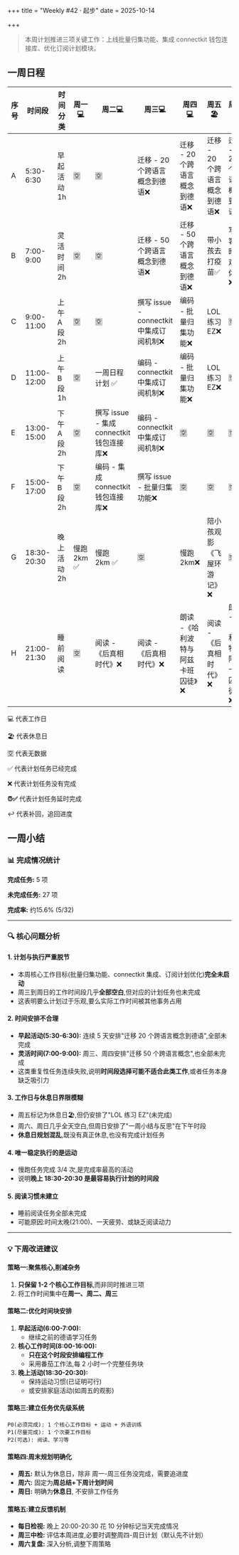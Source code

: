 +++
title = "Weekly #42 · 起步"
date = 2025-10-14

+++

> 本周计划推进三项关键工作：上线批量归集功能、集成 connectkit 钱包连接库、优化订阅计划模块。

## 一周日程

<div class="table-container">

| 序号 | 时间段      | 时间分类     | 周一💻      | 周二💻                                    | 周三💻                                   | 周四💻                             | 周五 🏖️                      | 周六💻                             | 周日💻                         |
| ---- | ----------- | ------------ | ----------- | ----------------------------------------- | ---------------------------------------- | ---------------------------------- | ------------------------------ | ---------------------------------- | ------------------------------ |
| A    | 5:30-6:30   | 早起活动 1h  | 🈳          | 🈳                                        | 迁移 - 20 个跨语言概念到德语❌           | 迁移 - 20 个跨语言概念到德语❌     | 迁移 - 20 个跨语言概念到德语❌ | 迁移 - 20 个跨语言概念到德语❌     | 迁移 - 20 个跨语言概念到德语❌ |
| B    | 7:00-9:00   | 灵活时间 2h  | 🈳          | 🈳                                        | 迁移 - 50 个跨语言概念到德语❌           | 迁移 - 50 个跨语言概念到德语❌     | 带小孩去打疫苗✅               | 写博客 - 昨日观影体验❌            | 🈳                             |
| C    | 9:00-11:00  | 上午 A 段 2h | 🈳          | 🈳                                        | 撰写 issue - connectkit 中集成订阅机制❌ | 编码 - 批量归集功能❌              | LOL 练习 EZ❌                  | 🈳                                 | 🈳                             |
| D    | 11:00-12:00 | 上午 B 段 1h | 🈳          | 一周日程计划 ✅                           | 编码 - connectkit 中集成订阅机制❌       | 编码 - 批量归集功能❌              | LOL 练习 EZ❌                  | 🈳                                 | 🈳                             |
| E    | 13:00-15:00 | 下午 A 段 2h | 🈳          | 撰写 issue - 集成 connectkit 钱包连接库❌ | 编码 - connectkit 中集成订阅机制❌       | 🈳                                 | 🈳                             | 🈳                                 | 🈳                             |
| F    | 15:00-17:00 | 下午 B 段 2h | 🈳          | 编码 - 集成 connectkit 钱包连接库❌       | 撰写 issue - 批量归集功能❌              | 🈳                                 | 🈳                             | 🈳                                 | 一周小结与反思❌               |
| G    | 18:30-20:30 | 晚上活动 2h  | 慢跑 2km ✅ | 慢跑 2km ✅                              | 🈳                                       | 慢跑 2km❌                         | 陪小孩观影《飞屋环游记》❌     | 🈳                                 | 慢跑 2km✅                     |
| H    | 21:00-21:30 | 睡前阅读     | 🈳          | 阅读 - 《后真相时代》❌                   | 阅读 - 《后真相时代》❌                  | 朗读 -《哈利波特与阿兹卡班囚徒》❌ | 阅读 - 《后真相时代》❌        | 朗读 -《哈利波特与阿兹卡班囚徒》❌ | 阅读 - 《后真相时代》❌        |

</div>

💻 代表工作日

🏖️ 代表休息日

🈳 代表无数据

✅ 代表计划任务已经完成

❌ 代表计划任务没有完成

**⏰✅**  代表计划任务延时完成

↩️ 代表补回，追回进度

## 一周小结

### 📊 完成情况统计

**完成任务:** 5 项

**未完成任务:** 27 项

**完成率:** 约15.6% (5/32)

---

### 🔍 核心问题分析

#### 1. **计划与执行严重脱节**
- 本周核心工作目标(批量归集功能、connectkit 集成、订阅计划优化)**完全未启动**
- 周三到周日的工作时间段几乎**全部空白**,但对应的计划任务也未完成
- 这表明要么计划过于乐观,要么实际工作时间被其他事务占用

#### 2. **时间安排不合理**
- **早起活动(5:30-6:30):** 连续 5 天安排"迁移 20 个跨语言概念到德语",全部未完成
- **灵活时间(7:00-9:00):** 周三、周四安排"迁移 50 个跨语言概念",也全部未完成
- 这类重复性任务连续失败,说明**时间段选择可能不适合此类工作**,或者任务本身缺乏吸引力

#### 3. **工作日与休息日界限模糊**
- 周五标记为休息日🏖️,但仍安排了"LOL 练习 EZ"(未完成)
- 周六、周日几乎全天空白,但周日安排了"一周小结与反思"在下午时段
- **休息日规划混乱**,既没有真正休息,也没有完成计划任务

#### 4. **唯一稳定执行的是运动**
- 慢跑任务完成 3/4 次,是完成率最高的活动
- 说明**晚上 18:30-20:30 是最容易执行计划的时间段**

#### 5. **阅读习惯未建立**
- 睡前阅读任务全部未完成
- 可能原因:时间太晚(21:00)、一天疲劳、或缺乏阅读动力

---

### 💡 下周改进建议

#### **策略一:聚焦核心,削减杂务**
1. **只保留 1-2 个核心工作目标**,而非同时推进三项
3. 将工作时间集中在**周一、周二、周三**

#### **策略二:优化时间块安排**
1. **早起活动(6:00-7:00):**
   - 继续之前的德语学习任务
3. **核心工作时间(8:00-16:00):**
   - **只在这个时段安排编程工作**
   - 采用番茄工作法,每 2 小时一个完整任务块
4. **晚上活动(18:30-20:30):**
   - 保持运动习惯(已证明可行)
   - 或安排家庭活动(如周五的观影)

#### **策略三:建立任务优先级系统**
```
P0(必须完成): 1 个核心工作目标 + 运动 + 外语训练
P1(尽量完成): 1 个次要工作目标
P2(可选): 阅读、学习等
```

#### **策略四:周末规划明确化**
- **周五:** 默认为休息日，除非 周一-周三任务没完成，需要追进度 
- **周六:** 固定为**周总结+下周计划时间** 
- **周日:** 明确为**休息日**, 不安排工作任务 

#### **策略五:建立反馈机制**
- **每日检视:** 晚上 20:00-20:30  花 10 分钟标记当天完成情况
- **周三中检:** 评估本周进度,必要时调整周四-周日计划（默认先不计划）
- **周六复盘:** 深入分析,调整下周策略

